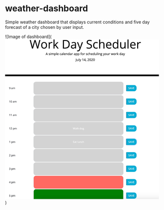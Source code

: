 # weather-dashboard
Simple weather dashboard that displays current conditions and five day forecast of a city chosen by user input. 


![Image of dashboard](![Image of scheduler](https://github.com/jourdancase1/scheduler/blob/master/assets/scheduler.jpg)
)
